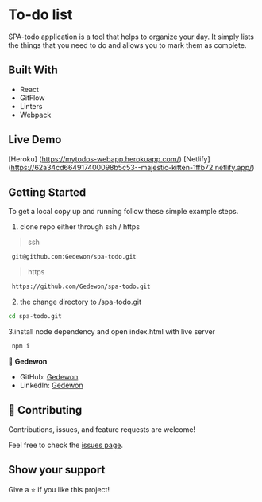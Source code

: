 # To-do list

SPA-todo application is a tool that helps to organize your day. It simply lists the things that you need to do and allows you to mark them as complete.

## Built With

- React
- GitFlow
- Linters
- Webpack

## Live Demo

[Heroku] (https://mytodos-webapp.herokuapp.com/)
[Netlify] (https://62a34cd664917400098b5c53--majestic-kitten-1ffb72.netlify.app/)

## Getting Started

To get a local copy up and running follow these simple example steps.

1.  clone repo either through ssh / https

> ssh

```sh
 git@github.com:Gedewon/spa-todo.git
```

> https

```sh
 https://github.com/Gedewon/spa-todo.git
```

2.  the change directory to /spa-todo.git

```sh
cd spa-todo.git
```

3.install node dependency and open index.html with live server

```sh
 npm i
```

👤 **Gedewon**

- GitHub: [Gedewon](https://github.com/Gedewon)
- LinkedIn: [Gedewon](https://linkedin.com/in/gedewon)

## 🤝 Contributing

Contributions, issues, and feature requests are welcome!

Feel free to check the [issues page](https://github.com/Gedewon/Todo/issues).

## Show your support

Give a ⭐️ if you like this project!
